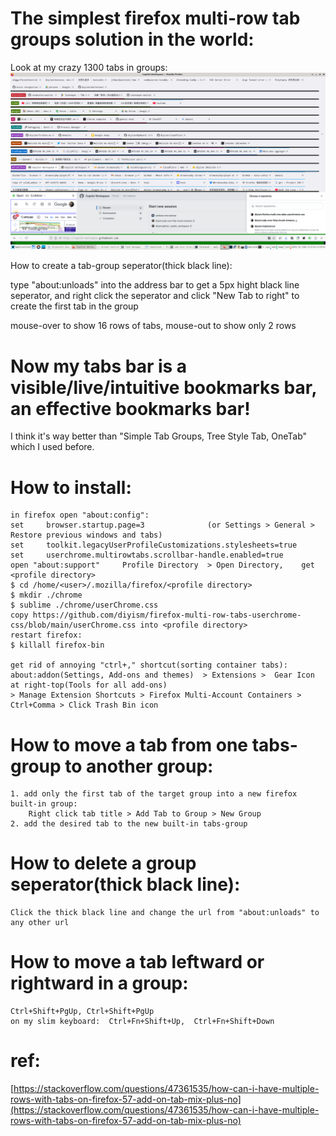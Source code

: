 # The simplest firefox multi-row tab groups solution in the world:
Look at my crazy 1300 tabs in groups:
![](./scrot.png)

How to create a tab-group seperator(thick black line):

type "about:unloads" into the address bar to get a 5px hight black line seperator,
and right click the seperator and click "New Tab to right" to create the first tab in the group

mouse-over to show 16 rows of tabs, mouse-out to show only 2 rows

# Now my tabs bar is a visible/live/intuitive bookmarks bar, an effective bookmarks bar!
I think it's way better than "Simple Tab Groups, Tree Style Tab, OneTab" which I used before.

# How to install:
    in firefox open "about:config":
    set     browser.startup.page=3              (or Settings > General > Restore previous windows and tabs)
    set     toolkit.legacyUserProfileCustomizations.stylesheets=true
    set     userchrome.multirowtabs.scrollbar-handle.enabled=true
    open "about:support"     Profile Directory  > Open Directory,    get <profile directory>
    $ cd /home/<user>/.mozilla/firefox/<profile directory>
    $ mkdir ./chrome
    $ sublime ./chrome/userChrome.css
    copy https://github.com/diyism/firefox-multi-row-tabs-userchrome-css/blob/main/userChrome.css into <profile directory>
    restart firefox:
    $ killall firefox-bin

    get rid of annoying "ctrl+," shortcut(sorting container tabs):
    about:addon(Settings, Add-ons and themes)  > Extensions >  Gear Icon at right-top(Tools for all add-ons)
    > Manage Extension Shortcuts > Firefox Multi-Account Containers > Ctrl+Comma > Click Trash Bin icon

# How to move a tab from one tabs-group to another group:
    1. add only the first tab of the target group into a new firefox built-in group:
        Right click tab title > Add Tab to Group > New Group
    2. add the desired tab to the new built-in tabs-group

# How to delete a group seperator(thick black line):
    Click the thick black line and change the url from "about:unloads" to any other url

# How to move a tab leftward or rightward in a group:
    Ctrl+Shift+PgUp, Ctrl+Shift+PgUp
    on my slim keyboard:  Ctrl+Fn+Shift+Up,  Ctrl+Fn+Shift+Down

# ref:
[https://stackoverflow.com/questions/47361535/how-can-i-have-multiple-rows-with-tabs-on-firefox-57-add-on-tab-mix-plus-no](https://stackoverflow.com/questions/47361535/how-can-i-have-multiple-rows-with-tabs-on-firefox-57-add-on-tab-mix-plus-no)

